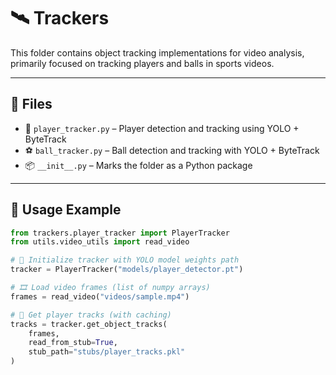 # 🛰️ Trackers

This folder contains object tracking implementations for video analysis, primarily focused on tracking players and balls in sports videos.

---

## 📄 Files

- 🎽 `player_tracker.py` – Player detection and tracking using YOLO + ByteTrack  
- ⚽ `ball_tracker.py` – Ball detection and tracking with YOLO + ByteTrack  
- 📦 `__init__.py` – Marks the folder as a Python package

---

## 🚀 Usage Example

```python
from trackers.player_tracker import PlayerTracker
from utils.video_utils import read_video

# 🎯 Initialize tracker with YOLO model weights path
tracker = PlayerTracker("models/player_detector.pt")

# 🎞️ Load video frames (list of numpy arrays)
frames = read_video("videos/sample.mp4")

# 📌 Get player tracks (with caching)
tracks = tracker.get_object_tracks(
    frames, 
    read_from_stub=True, 
    stub_path="stubs/player_tracks.pkl"
)
